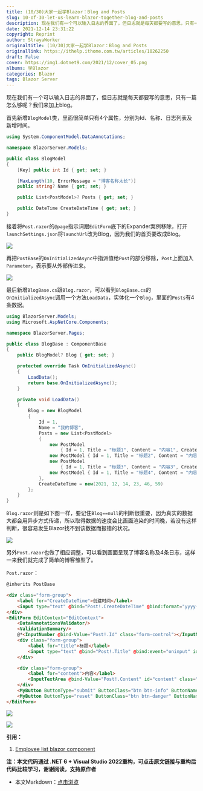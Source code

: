 ```yaml
---
title: (10/30)大家一起学Blazor：Blog and Posts
slug: 10-of-30-let-us-learn-blazor-together-blog-and-posts
description: 现在我们有一个可以输入日志的界面了，但日志就是每天都要写的意思，只有一篇怎么够呢？我们来加上blog。
date: 2021-12-14 23:31:22
copyright: Reprint
author: StrayaWorker
originaltitle: (10/30)大家一起学Blazor：Blog and Posts
originallink: https://ithelp.ithome.com.tw/articles/10262250
draft: False
cover: https://img1.dotnet9.com/2021/12/cover_05.png
albums: 学Blazor
categories: Blazor
tags: Blazor Server
---
```


现在我们有一个可以输入日志的界面了，但日志就是每天都要写的意思，只有一篇怎么够呢？我们来加上blog。

首先新增`BlogModel`类，里面很简单只有4个属性，分别为Id、名称、日志列表及新增时间。

```C#
using System.ComponentModel.DataAnnotations;

namespace BlazorServer.Models;

public class BlogModel
{
	[Key] public int Id { get; set; }

	[MaxLength(10, ErrorMessage = "博客名称太长")]
	public string? Name { get; set; }

	public List<PostModel>? Posts { get; set; }

	public DateTime CreateDateTime { get; set; }
}
```

接着将`Post.razor`的`@page`指示词跟`EditForm`底下的Expander案例移除，打开`launchSettings.json`将`launchUrl`改为Blog，因为我们的首页要改成Blog。

![](https://img1.dotnet9.com/2021/12/1601.png)

再把`PostBase`的`OnInitializedAsync`中指派值给`Post`的部分移除，`Post`上面加入`Parameter`，表示要从外部传进来。

![](https://img1.dotnet9.com/2021/12/1602.png)

最后新增`BlogBase.cs`跟`Blog.razor`，可以看到`BlogBase.cs`的`OnInitializedAsync`调用一个方法`LoadData`，实体化一个`Blog`，里面的`Posts`有4条数据。

```C#
using BlazorServer.Models;
using Microsoft.AspNetCore.Components;

namespace BlazorServer.Pages;

public class BlogBase : ComponentBase
{
	public BlogModel? Blog { get; set; }

	protected override Task OnInitializedAsync()
	{
		LoadData();
		return base.OnInitializedAsync();
	}

	private void LoadData()
	{
		Blog = new BlogModel
		{
			Id = 1,
			Name = "我的博客",
			Posts = new List<PostModel>
			{
				new PostModel
					{ Id = 1, Title = "标题1", Content = "内容1", CreateDateTime = new(2021, 12, 11, 10, 20, 50) },
				new PostModel { Id = 1, Title = "标题2", Content = "内容2", CreateDateTime = new(2021, 12, 12, 9, 13, 15) },
				new PostModel
					{ Id = 1, Title = "标题3", Content = "内容3", CreateDateTime = new(2021, 12, 13, 20, 31, 26) },
				new PostModel { Id = 1, Title = "标题4", Content = "内容4", CreateDateTime = new(2021, 12, 14, 22, 15, 27) }
			},
			CreateDateTime = new(2021, 12, 14, 23, 46, 59)
		};
	}
}
```

`Blog.razor`则是如下图一样，要记住`Blog==null`的判断很重要，因为真实的数据大都会用异步方式传递，所以取得数据的速度会比画面渲染的时间晚，若没有这样判断，很容易发生Blazor找不到该数据而报错的状况。

![](https://img1.dotnet9.com/2021/12/1603.png)

另外`Post.razor`也做了相应调整，可以看到画面呈现了博客名称及4条日志，这样一来我们就完成了简单的博客雏型了。

`Post.razor`：

```html
@inherits PostBase

<div class="form-group">
    <label for="CreateDateTime">创建时间</label>
    <input type="text" @bind="Post!.CreateDateTime" @bind:format="yyyy-MM-dd HH:mm:ss" id="CreateDateTime" class="form-control"/>
</div>
<EditForm EditContext="EditContext">
    <DataAnnotationsValidator/>
    <ValidationSummary/>
    @*<InputNumber @bind-Value="Post!.Id" class="form-control"></InputNumber>*@
    <div class="form-group">
        <label for="title">标题</label>
        <input type="text" @bind="Post!.Title" @bind:event="oninput" id="title" class="form-control"/>
    </div>

    <div class="form-group">
        <label for="content">内容</label>
        <InputTextArea @bind-Value="Post!.Content" id="content" class="form-control" rows="8"></InputTextArea>
    </div>
    <MyButton ButtonType="submit" ButtonClass="btn btn-info" ButtonName="Submit"></MyButton>
    <MyButton ButtonType="reset" ButtonClass="btn btn-danger" ButtonName="Reset"></MyButton>
</EditForm>
```

![](https://img1.dotnet9.com/2021/12/1604.png)

![](https://img1.dotnet9.com/2021/12/1605.png)

**引用：**

1. [Employee list blazor component](https://www.youtube.com/watch?v=_vqolzW5emY)

**注：本文代码通过 .NET 6 + Visual Studio 2022重构，可点击原文链接与重构后代码比较学习，谢谢阅读，支持原作者**

- 本文Markdown：[点击浏览](https://github.com/dotnet9/Assets.Dotnet9/blob/main/2021/12/2021-12-14_02.md)